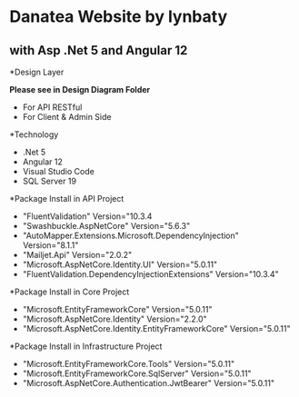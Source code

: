 Danatea Website by lynbaty
==============

with Asp .Net 5 and Angular 12
--------------

*Design Layer

**Please see in Design Diagram Folder**

- For API RESTful
- For Client & Admin Side

*Technology

- .Net 5
- Angular 12
- Visual Studio Code
- SQL Server 19

*Package Install in API Project

- "FluentValidation" Version="10.3.4
- "Swashbuckle.AspNetCore" Version="5.6.3"
- "AutoMapper.Extensions.Microsoft.DependencyInjection" Version="8.1.1"
- "Mailjet.Api" Version="2.0.2"
- "Microsoft.AspNetCore.Identity.UI" Version="5.0.11"
- "FluentValidation.DependencyInjectionExtensions" Version="10.3.4"

*Package Install in Core Project

- "Microsoft.EntityFrameworkCore" Version="5.0.11"
- "Microsoft.AspNetCore.Identity" Version="2.2.0"
- "Microsoft.AspNetCore.Identity.EntityFrameworkCore" Version="5.0.11"

*Package Install in Infrastructure Project

- "Microsoft.EntityFrameworkCore.Tools" Version="5.0.11"
- "Microsoft.EntityFrameworkCore.SqlServer" Version="5.0.11"
- "Microsoft.AspNetCore.Authentication.JwtBearer" Version="5.0.11"


